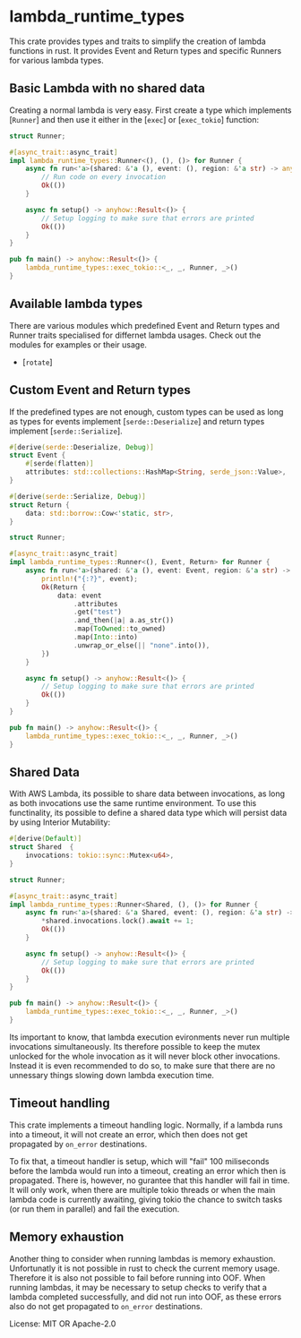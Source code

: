 # lambda_runtime_types

This crate provides types and traits to simplify
the creation of lambda functions in rust. It
provides Event and Return types and specific
Runners for various lambda types.

## Basic Lambda with no shared data

Creating a normal lambda is very easy. First create a type which implements [`Runner`] and
then use it either in the [`exec`] or [`exec_tokio`] function:

```rust
struct Runner;

#[async_trait::async_trait]
impl lambda_runtime_types::Runner<(), (), ()> for Runner {
    async fn run<'a>(shared: &'a (), event: (), region: &'a str) -> anyhow::Result<()> {
        // Run code on every invocation
        Ok(())
    }

    async fn setup() -> anyhow::Result<()> {
        // Setup logging to make sure that errors are printed
        Ok(())
    }
}

pub fn main() -> anyhow::Result<()> {
    lambda_runtime_types::exec_tokio::<_, _, Runner, _>()
}
```

## Available lambda types

There are various modules which predefined Event and Return types and Runner traits
specialised for differnet lambda usages. Check out the modules for examples or their
usage.

* [`rotate`]

## Custom Event and Return types

If the predefined types are not enough, custom types can be used as long as types for
events implement [`serde::Deserialize`] and return types implement [`serde::Serialize`].

```rust
#[derive(serde::Deserialize, Debug)]
struct Event {
    #[serde(flatten)]
    attributes: std::collections::HashMap<String, serde_json::Value>,
}

#[derive(serde::Serialize, Debug)]
struct Return {
    data: std::borrow::Cow<'static, str>,
}

struct Runner;

#[async_trait::async_trait]
impl lambda_runtime_types::Runner<(), Event, Return> for Runner {
    async fn run<'a>(shared: &'a (), event: Event, region: &'a str) -> anyhow::Result<Return> {
        println!("{:?}", event);
        Ok(Return {
            data: event
                .attributes
                .get("test")
                .and_then(|a| a.as_str())
                .map(ToOwned::to_owned)
                .map(Into::into)
                .unwrap_or_else(|| "none".into()),
        })
    }

    async fn setup() -> anyhow::Result<()> {
        // Setup logging to make sure that errors are printed
        Ok(())
    }
}

pub fn main() -> anyhow::Result<()> {
    lambda_runtime_types::exec_tokio::<_, _, Runner, _>()
}
```

## Shared Data

With AWS Lambda, its possible to share data between invocations, as long as both
invocations use the same runtime environment. To use this functinality, its possible
to define a shared data type which will persist data by using Interior Mutability:

```rust
#[derive(Default)]
struct Shared  {
    invocations: tokio::sync::Mutex<u64>,
}

struct Runner;

#[async_trait::async_trait]
impl lambda_runtime_types::Runner<Shared, (), ()> for Runner {
    async fn run<'a>(shared: &'a Shared, event: (), region: &'a str) -> anyhow::Result<()> {
        *shared.invocations.lock().await += 1;
        Ok(())
    }

    async fn setup() -> anyhow::Result<()> {
        // Setup logging to make sure that errors are printed
        Ok(())
    }
}

pub fn main() -> anyhow::Result<()> {
    lambda_runtime_types::exec_tokio::<_, _, Runner, _>()
}
```

Its important to know, that lambda execution evironments never run multiple invocations
simultaneously. Its therefore possible to keep the mutex unlocked for the whole invocation
as it will never block other invocations. Instead it is even recommended to do so, to
make sure that there are no unnessary things slowing down lambda execution time.

## Timeout handling

This crate implements a timeout handling logic. Normally, if a lambda runs into a timeout,
it will not create an error, which then does not get propagated by `on_error` destinations.

To fix that, a timeout handler is setup, which will "fail" 100 miliseconds before the lambda
would run into a timeout, creating an error which then is propagated. There is, however, no
gurantee that this handler will fail in time. It will only work, when there are multiple
tokio threads or when the main lambda code is currently awaiting, giving tokio the chance
to switch tasks (or run them in parallel) and fail the execution.

## Memory exhaustion

Another thing to consider when running lambdas is memory exhaustion. Unfortunatly it is not
possible in rust to check the current memory usage. Therefore it is also not possible to
fail before running into OOF. When running lambdas, it may be necessary to setup checks to
verify that a lambda completed successfully, and did not run into OOF, as these errors also
do not get propagated to `on_error` destinations.


License: MIT OR Apache-2.0
